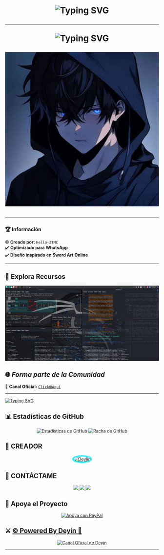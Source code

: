 

<h1 align="center">
<img src="https://readme-typing-svg.herokuapp.com?font=Fira+Code&size=40&pause=500&color=00F711FF&center=true&vCenter=true&width=500&lines=👋+¡HOLA,+Soy+Zuri+😅" alt="Typing SVG">
</p>

---


<img src="https://readme-typing-svg.herokuapp.com?font=Fira+Code&size=20&pause=500&color=00F711FF&center=true&vCenter=true&width=500&lines=💻Tengo+conocimientos+básicos+en+Hacking❗️+" alt="Typing SVG">


<p align="center">
  <img src="JPEG_20241226_140327_3547000542132059692.jpg" alt="Menú Principal">
</p>  

---

### 🏆 **Información**  
©️ **Creado por:** `Hello-ZTMC`  
✔️ **Optimizado para WhatsApp**  
✔️ **Diseño inspirado en Sword Art Online**

---
## 🚀 **Explora Recursos**  
<p align="center">
  <img src="Captura de pantalla_2025-02-13_17-30-16.png" alt="Kirito-Bot">
</p>  


## 🌐 ***Forma parte de la Comunidad*** 

💬 **Canal Oficial:** [`Click❎️Aquí`](https://whatsapp.com/channel/0029Vb6alsm2phHPH5rSuO2U)  

---

[![Typing SVG](https://readme-typing-svg.demolab.com?font=Fira+Code&pause=400&color=00CCFF&lines=+Proyectos+no+disponibles;Se+informara+✅️)](https://git.io/typing-svg)  

## 📊 **Estadísticas de GitHub**

<p align="center">
  <img src="https://github-readme-stats.vercel.app/api?username=deylinqff&repo=Kirito-Bot-MD&show_icons=true&theme=radical&hide_border=true" alt="Estadísticas de GitHub">
  <img src="https://github-readme-streak-stats.herokuapp.com/?user=deylinqff&repo=Kirito-Bot-MD&theme=radical&hide_border=true" alt="Racha de GitHub">
</p>

## 🌟 **CREADOR**

<p align="center">
  <a href="https://github.com/deylinqff" target="_blank">
    <img src="https://github.com/deylinqff.png" width="150" height="150" alt="Deylin" style="border-radius: 50%; border: 4px solid #00F7FF;"/>
  </a>
</p>

## 👑 **CONTÁCTAME**

<p align="center">
  <a href="https://github.com/deylinqff">
    <img src="https://img.shields.io/badge/GitHub-Deylinqff-181717?style=for-the-badge&logo=github">
  </a>
  <a href="https://wa.me/50488198573">
    <img src="https://img.shields.io/badge/WhatsApp-Contactar-25D366?style=for-the-badge&logo=whatsapp">
  </a>
  <a href="mailto:deylibaquedano801@gmail.com">
    <img src="https://img.shields.io/badge/Email-Enviame%20un%20un%20correo-EA4335?style=for-the-badge&logo=gmail">
  </a>
</p>

## 🎯 **Apoya el Proyecto**

<p align="center">
  <a href="mailto:ninopina10@gmail.com">
    <img src="https://img.shields.io/badge/Apoya a kirito en PayPal-000000?style=for-the-badge&logo=paypal&logoColor=white" alt="Apoya con PayPal" />
  </a>
</p>

## ⚔️ [© Powered By Deyin 👑](https://Wa.me/50488198573)

<p align="center">
  <a href="https://whatsapp.com/channel/0029VawF8fBBvvsktcInIz3m" target="_blank">
    <img src="https://img.shields.io/badge/©%20Powered%20By%20Deyin-000000?style=for-the-badge&logo=whatsapp&logoColor=white" alt="Canal Oficial de Deyin">
  </a>
</p>

---
